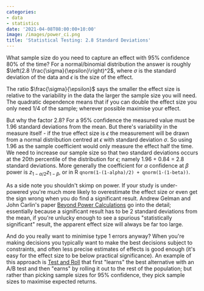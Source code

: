 ```yaml
---
categories:
- data
- statistics
date: '2021-04-08T08:00:00+10:00'
image: /images/power_ci.png
title: 'Statistical Testing: 2.8 Standard Deviations'
---
```


What sample size do you need to capture an effect with 95% confidence 80% of the time?
For a normal/binomial distribution the answer is roughly $\left(2.8 \frac{\sigma}{\epsilon}\right)^2$, where $\sigma$ is the standard deviation of the data and $\epsilon$ is the size of the effect.

The ratio $\frac{\sigma}{\epsilon}$ says the smaller the effect size is relative to the variability in the data the larger the sample size you will need.
The quadratic dependence means that if you can double the effect size you only need 1/4 of the sample; wherever possible maximise your effect.

But why the factor 2.8?
For a 95% confidence the measured value must be 1.96 standard deviations from the mean.
But there's variability in the measure itself - if the true effect size is $\epsilon$ the measurement will be drawn from a normal distribution centred at $\epsilon$ with standard deviation $\sigma$.
So using 1.96 as the sample coefficient would only measure the effect half the time.
We need to increase our sample size so that two standard deviations occurs at the 20th percentile of the distribution for $\epsilon$; namely 1.96 + 0.84 = 2.8 standard deviations.
More generally the coefficient for $\alpha$ confidence at $\beta$ power is $z_{1 - \alpha / 2} z_{1 - \beta}$, or in R `qnorm(1-(1-alpha)/2) + qnorm(1-(1-beta))`.

As a side note you shouldn't skimp on power.
If your study is under-powered you're much more likely to overestimate the effect size or even get the sign wrong when you do find a significant result.
Andrew Gelman and John Carlin's paper [Beyond Power Calculations](http://www.stat.columbia.edu/~gelman/research/published/retropower_final.pdf) go into the detail; essentially because a significant result has to be 2 standard deviations from the mean, if you're unlucky enough to see a spurious "statistically significant" result, the apparent effect size will always be far too large.

And do you really want to minimise type 1 errors anyway?
When you're making decisions you typically want to make the best decisions subject to constraints, and often less precise estimates of effects is good enough (it's easy for the effect size to be below practical significance).
An example of this approach is [Test and Roll](/test-and-roll) that first "learns" the best alternative with an A/B test and then "earns" by rolling it out to the rest of the population; but rather than picking sample sizes for 95% confidence, they pick sample sizes to maximise expected returns.